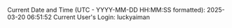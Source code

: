 Current Date and Time (UTC - YYYY-MM-DD HH:MM:SS formatted): 2025-03-20 06:51:52
Current User's Login: luckyaiman
